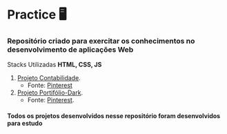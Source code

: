 # Practice 🖥
### Repositório criado para exercitar os conhecimentos no desenvolvimento de aplicações Web

Stacks Utilizadas **HTML, CSS, JS**
1. [Projeto Contabilidade](https://github.com/carloswvas/practice/tree/main/projectCont).
    - Fonte: [Pinterest](https://br.pinterest.com/pin/1119074207383273856/?nic_v3=1a2pP8uUu)
2. [Projeto Portifólio-Dark](https://github.com/carloswvas/practice/tree/main/projectCont).
    - Fonte: [Pinterest](https://br.pinterest.com/pin/1119074207383273908/?nic_v3=1a2pP8uUu).

<!-- Stacks Utilizadas **HTML, CSS, JS, Bootstrap 5** -->

#### Todos os projetos desenvolvidos nesse repositório foram desenvolvidos para estudo
